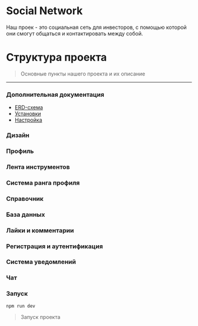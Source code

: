 # Social Network

Наш проек - это социальная сеть для инвесторов, с помощью которой они смогут общаться и 
контактировать между собой.

# Структура проекта

> Основные пункты нашего проекта и их описание

---

### Дополнительная документация

- [ERD-схема](./API/docs/database.png)
- [Установки](./API/docs/README.md)
- [Настройка](./API/docs/README.md)

### Дизайн

### Профиль

### Лента инструментов

### Система ранга профиля

### Справочник

### База данных

### Лайки и комментарии

### Регистрация и аутентификация

### Система уведомлений

### Чат

### Запуск

```
npm run dev
```
>Запуск проекта
